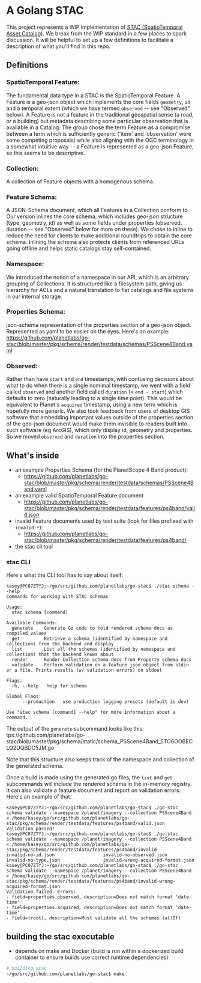 # A Golang STAC

This project represents a WIP implementation of [STAC (SpatioTemporal Asset Catalog)](https://github.com/radiantearth/stac-spec). We break from the WIP standard in a few places to spark discussion. It will be helpful to set up a few definitions to facilitate a description of what you'll find in this repo.

## Definitions

### SpatioTemporal Feature:
The fundamental data type in a STAC is the SpatioTemporal Feature. A Feature is a geo-json object which implements the core fields `geometry`, `id` and a temporal extent (which we have termed `observed` -- see "Observed" below). A Feature is not a feature in the traditional geospatial sense (a road, or a building) but metadata describing some particular observation that is available in a Catalog. The group chose the term Feature as a compromise between a term which is sufficiently generic ('item' and 'observation' were some competing proposals) while also aligning with the OGC terminology in a somewhat intuitive way -- a Feature is represented as a geo-json Feature, so this seems to be descriptive.

### Collection:
A collection of Feature objects with a homogenous schema.

### Feature Schema:
A JSON-Schema document, which all Features in a Collection conform to. Our version inlines the core schema, which includes geo-json structure (type, geometry, id) as well as some fields under properties (observed, duration -- see "Observed" below for more on these). We chose to inline to reduce the need for clients to make additional roundtrips to obtain the core schema. Inlining the schema also protects clients from referenced URLs going offline and helps static catalogs stay self-contained.

### Namespace:
We introduced the notion of a namespace in our API, which is an arbitrary grouping of Collections. It is structured like a filesystem path, giving us hierarchy for ACLs and a natural translation to flat catalogs and file systems in our internal storage.

### Properties Schema:
json-schema representation of the properties section of a geo-json object. Represented as yaml to be easier on the eyes. Here's an example:
https://github.com/planetlabs/go-stac/blob/master/pkg/schema/render/testdata/schemas/PSScene4Band.yaml

### Observed:
Rather than have `start` and `end` timestamps, with confusing decisions about what to do when there is a single nomimal timestamp, we went with a field called `observed` and another field called `duration` (= `end - start`) which defaults to zero (naturally leading to a single time point). This would be equivalent to Planet's `acquired` timestamp, using a new term which is hopefully more generic. We also took feedback from users of desktop GIS software that embedding important values outside of the properties section of the geo-json document would make them invisible to readers built into such software (eg ArcGIS), which only display id, geometry and properties. So we moved `observed` and `duration` into the properties section.

## What's inside

- an example Properties Schema (for the PlanetScope 4 Band product):
  - https://github.com/planetlabs/go-stac/blob/master/pkg/schema/render/testdata/schemas/PSScene4Band.yaml
- an example valid SpatioTemporal Feature document
  - https://github.com/planetlabs/go-stac/blob/master/pkg/schema/render/testdata/features/ps4band/valid.json
- invalid Feature documents used by test suite (look for files prefixed with `invalid-*`):
  - https://github.com/planetlabs/go-stac/blob/master/pkg/schema/render/testdata/features/ps4band/
- the stac cli tool


### stac CLI 

Here's what the CLI tool has to say about itself:

```
kasey@PC07ZTYJ:~/go/src/github.com/planetlabs/go-stac$ ./stac schema --help
Commands for working with STAC schemas

Usage:
  stac schema [command]

Available Commands:
  generate    Generate Go code to hold rendered schema docs as compiled values
  get         Retrieve a schema (identified by namespace and collection) from the backend and display
  list        List all the schemas (identified by namespace and collection) that the backend knows about
  render      Render Collection schema docs from Property schema docs
  validate    Perform validation on a feature json object from stdin or a file. Prints results (w/ validation errors) on stdout

Flags:
  -h, --help   help for schema

Global Flags:
      --production   use production logging presets (default is dev)

Use "stac schema [command] --help" for more information about a command.
```

The output of the `generate` subcommand looks like this: tps://github.com/planetlabs/go-stac/blob/master/pkg/schema/static/schema_PSScene4Band_5TO6OOBECLQ2UQBDC5JM.go

Note that this structure also keeps track of the namespace and collection of the generated schema.

Once a build is made using the generated go files, the `list` and `get` subcommands will include the rendered schema in the in-memory registry. It can also validate a feature document and report on validation errors. Here's an example of that:

```
kasey@PC07ZTYJ:~/go/src/github.com/planetlabs/go-stac$ ./go-stac schema validate --namespace /planet/imagery --collection PSScene4Band < /home/kasey/go/src/github.com/planetlabs/go-stac/pkg/schema/render/testdata/features/ps4band/valid.json 
Validation passed!
kasey@PC07ZTYJ:~/go/src/github.com/planetlabs/go-stac$ ./go-stac schema validate --namespace /planet/imagery --collection PSScene4Band < /home/kasey/go/src/github.com/planetlabs/go-stac/pkg/schema/render/testdata/features/ps4band/invalid-
invalid-no-id.json                  invalid-no-observed.json            invalid-no-type.json                invalid-wrong-acquired-format.json
kasey@PC07ZTYJ:~/go/src/github.com/planetlabs/go-stac$ ./go-stac schema validate --namespace /planet/imagery --collection PSScene4Band < /home/kasey/go/src/github.com/planetlabs/go-stac/pkg/schema/render/testdata/features/ps4band/invalid-wrong-acquired-format.json 
Validation failed. Errors:
- field=properties.observed, description=Does not match format 'date-time'
- field=properties.acquired, description=Does not match format 'date-time'
- field=(root), description=Must validate all the schemas (allOf)
```

## building the stac executable

- depends on make and Docker (build is run within a dockerized build container to 
  ensure builds use correct runtime dependencies).

```bash
# building stac
~/go/src/github.com/planetlabs/go-stac$ make
```
